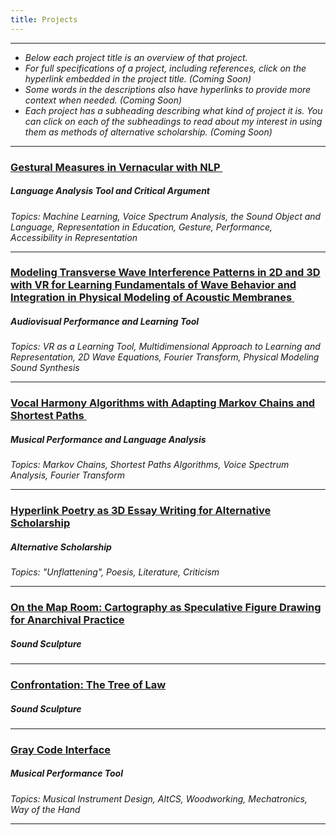 ```yaml
---
title: Projects
---
```

***
- *Below each project title is an overview of that project.* 
- *For full specifications of a project, including references, click on the hyperlink embedded in the project title. (Coming Soon)*
- *Some words in the descriptions also have hyperlinks to provide more context when needed. (Coming Soon)*
- *Each project has a subheading describing what kind of project it is. You can click on each of the subheadings to read about my interest in using them as methods of alternative scholarship. (Coming Soon)*
***
### [Gestural Measures in Vernacular with NLP ](https://kabir-daniel.github.io/itp_mps_application_portfolio/Gestural-Measures-in-Vernacular-with-NLP)
##### Language Analysis Tool and Critical Argument
*Topics: Machine Learning, Voice Spectrum Analysis, the Sound Object and Language, Representation in Education, Gesture, Performance, Accessibility in Representation*
***
### [Modeling Transverse Wave Interference Patterns in 2D and 3D with VR for Learning Fundamentals of Wave Behavior and Integration in Physical Modeling of Acoustic Membranes ](https://kabir-daniel.github.io/itp_mps_application_portfolio/Modeling-Transverse-Wave-Interference-Patterns-in-2D-and-3D-with-VR-for-Learning-Fundamentals-of-Wave-Behavior-and-Integration-in-Physical-Modeling-of-Acoustic-Membranes)
##### Audiovisual Performance and Learning Tool
*Topics: VR as a Learning Tool, Multidimensional Approach to Learning and Representation, 2D Wave Equations, Fourier Transform, Physical Modeling Sound Synthesis*
***
### [Vocal Harmony Algorithms with Adapting Markov Chains and Shortest Paths ](https://kabir-daniel.github.io/itp_mps_application_portfolio/Vocal-Harmony-Algorithms-with-Adapting-Markov-Chains-and-Shortest-Paths)
##### Musical Performance and Language Analysis
*Topics: Markov Chains, Shortest Paths Algorithms, Voice Spectrum Analysis, Fourier Transform*
***
### [Hyperlink Poetry as 3D Essay Writing for Alternative Scholarship](https://kabir-daniel.github.io/itp_mps_application_portfolio/Hyperlink-Poetry-as-3D-Essay-Writing-for-Alternative-Scholarship)
##### Alternative Scholarship
*Topics: "Unflattening", Poesis, Literature, Criticism*
***
### [On the Map Room: Cartography as Speculative Figure Drawing for Anarchival Practice](https://kabir-daniel.github.io/itp_mps_application_portfolio/On-the-Map-Room---Cartography-as-Speculative-Figure-Drawing-for-Anarchival-Practice) 
##### Sound Sculpture
***
### [Confrontation: The Tree of Law](https://kabir-daniel.github.io/itp_mps_application_portfolio/Confrontation---The-Tree-of-Law)
##### Sound Sculpture
***
### [Gray Code Interface](https://kabir-daniel.github.io/itp_mps_application_portfolio/Gray-Code-Interface)
##### Musical Performance Tool
*Topics: Musical Instrument Design, AltCS, Woodworking, Mechatronics, Way of the Hand*
***